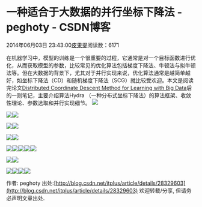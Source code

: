 
# 一种适合于大数据的并行坐标下降法 - peghoty - CSDN博客


2014年06月03日 23:43:00[皮果提](https://me.csdn.net/peghoty)阅读数：6171



在机器学习中，模型的训练是一个很重要的过程，它通常是对一个目标函数进行优化，从而获取模型的参数，比较常见的优化算法包括梯度下降法、牛顿法与拟牛顿法等。但在大数据的背景下，尤其对于并行实现来说，优化算法通常是越简单越好，如坐标下降法（CD）和随机梯度下降法（SCG）就比较受欢迎。本文是阅读完论文[Distributed Coordinate Descent Method for Learning with Big Data](http://www.maths.ed.ac.uk/~prichtar/papers/Hydra.pdf)后的一则笔记，主要介绍算法Hydra （一种分布式坐标下降法）的算法框架、收敛性理论、参数选取和并行实现细节。
![](https://img-blog.csdn.net/20140603232032468)

![](https://img-blog.csdn.net/20140603232044734)![](https://img-blog.csdn.net/20140603232052562)

![](https://img-blog.csdn.net/20140603232106375)![](https://img-blog.csdn.net/20140603232112203)

![](https://img-blog.csdn.net/20140603232124656)![](https://img-blog.csdn.net/20140603232133734)

![](https://img-blog.csdn.net/20140603232145328)![](https://img-blog.csdn.net/20140603232153703)![](https://img-blog.csdn.net/20140603232203390)![](https://img-blog.csdn.net/20140603232215109)![](https://img-blog.csdn.net/20140603232223546)

![](https://img-blog.csdn.net/20140603232233687)![](https://img-blog.csdn.net/20140603232242234)

![](https://img-blog.csdn.net/20140603232250578)![](https://img-blog.csdn.net/20140606144340890)![](https://img-blog.csdn.net/20140603232304984)![](https://img-blog.csdn.net/20140603232313468)


作者: peghoty
出处:[http://blog.csdn.net/itplus/article/details/28329603](http://blog.csdn.net/itplus/article/details/28329603)
欢迎转载/分享, 但请务必声明文章出处.


